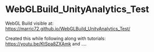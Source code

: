 # WebGLBuild_UnityAnalytics_Test

WebGL Build visible at: https://marric72.github.io/WebGLBuild_UnityAnalytics_Test/


Created this while following along with tutorials:
https://youtu.be/KtSpa8ZXAmk
 and
 ....
